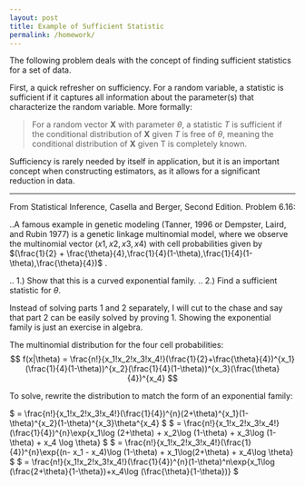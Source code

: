 ```yaml
---
layout: post
title: Example of Sufficient Statistic
permalink: /homework/
---
```


The following problem deals with the concept of finding sufficient statistics for a set of data. 

First, a quick refresher on sufficiency. For a random variable, a statistic is sufficient if it captures all information about  the parameter(s) that characterize the random variable. More formally:
> For a random vector $\textbf{X}$ with parameter $\theta$, a statistic $T$ is sufficient if the conditional distribution of $\textbf{X}$ given $T$ is free of $\theta$, meaning the conditional distribution of $\textbf{X}$ given T is completely known. 

Sufficiency is rarely needed by itself in application, but it is an important concept when constructing estimators, as it allows for a significant reduction in data.

***

From Statistical Inference, Casella and Berger, Second Edition. Problem 6.16:

..A famous example in genetic modeling (Tanner, 1996 or Dempster, Laird, and Rubin 1977) is a genetic
linkage multinomial model, where we observe the multinomial vector $(x1,x2,x3,x4)$ with cell probabilities given by $(\frac{1}{2} + \frac{\theta}{4},\frac{1}{4}(1-\theta),\frac{1}{4}(1-\theta),\frac{\theta}{4})$ .

.. 1.) Show that this is a curved exponential family.
.. 2.) Find a sufficient statistic for $\theta$.

Instead of solving parts 1 and 2 separately, I will cut to the chase and say that part 2 can be easily solved by proving 1. Showing the exponential family is just an exercise in algebra.

The multinomial distribution for the four cell probabilities:
$$ f(x|\theta) = \frac{n!}{x_1!x_2!x_3!x_4!}(\frac{1}{2}+\frac{\theta}{4})^{x_1}(\frac{1}{4}(1-\theta))^{x_2}(\frac{1}{4}(1-\theta))^{x_3}(\frac{\theta}{4})^{x_4} $$

To solve, rewrite the distribution to match the form of an exponential family:

$ = \frac{n!}{x_1!x_2!x_3!x_4!}(\frac{1}{4})^{n}(2+\theta)^{x_1}(1-\theta)^{x_2}(1-\theta)^{x_3}\theta^{x_4} $
$ = \frac{n!}{x_1!x_2!x_3!x_4!}(\frac{1}{4})^{n}\exp\{x_1\log (2+\theta) + x_2\log (1-\theta) + x_3\log (1-\theta) + x_4 \log \theta\} $
$ = \frac{n!}{x_1!x_2!x_3!x_4!}(\frac{1}{4})^{n}\exp\{(n- x_1 - x_4)\log (1-\theta) + x_1\log(2+\theta) + x_4\log \theta\} $
$ = \frac{n!}{x_1!x_2!x_3!x_4!}(\frac{1}{4})^{n}(1-\theta)^n\exp\{x_1\log (\frac{2+\theta}{1-\theta})+x_4\log (\frac{\theta}{1-\theta})\} $



